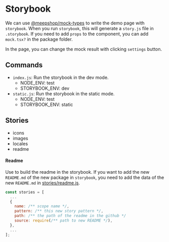 # Storybook

We can use [@meepshop/mock-types](./../mock-types) to write the demo page with `storybook`. When you run `storybook`, this will generate a `story.js` file in `.storybook`. If you need to add `props` to the component, you can add `mock.tsx?` in the package folder.

In the page, you can change the mock result with clicking `settings` button.

## Commands

- `index.js`: Run the storybook in the dev mode.
  - NODE_ENV: test
  - STORYBOOK_ENV: dev
- `static.js`: Run the storybook in the static mode.
  - NODE_ENV: test
  - STORYBOOK_ENV: static

## Stories

- icons
- images
- locales
- readme

#### Readme

Use to build the readme in the storybook. If you want to add the new `README.md` of the new package in `storybook`, you need to add the data of the new `README.md` in [stories/readme.js](./stories/readme.js).

```js
const stories = [
  ...
  {
    name: /** scope name */,
    pattern: /** this new story pattern */,
    path: /** the path of the readme in the github */
    source: require(/** path to new README */),
  },
  ...
];
```
